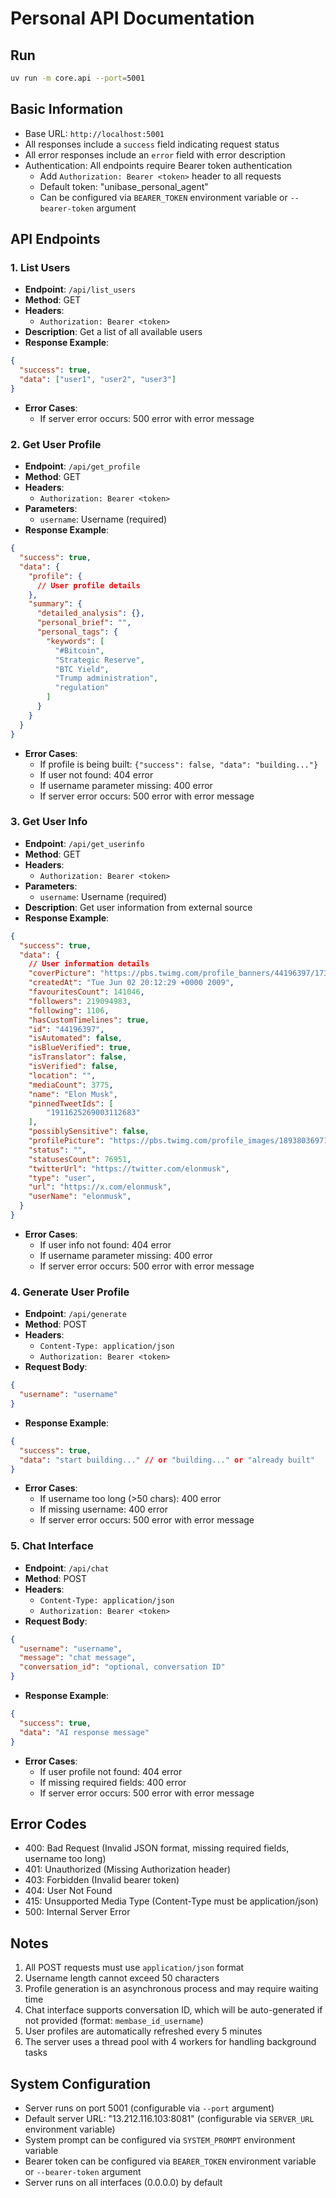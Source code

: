 # Personal API Documentation

## Run

```bash
uv run -m core.api --port=5001
```

## Basic Information

- Base URL: `http://localhost:5001`
- All responses include a `success` field indicating request status
- All error responses include an `error` field with error description
- Authentication: All endpoints require Bearer token authentication
  - Add `Authorization: Bearer <token>` header to all requests
  - Default token: "unibase_personal_agent"
  - Can be configured via `BEARER_TOKEN` environment variable or `--bearer-token` argument

## API Endpoints

### 1. List Users

- **Endpoint**: `/api/list_users`
- **Method**: GET
- **Headers**: 
  - `Authorization: Bearer <token>`
- **Description**: Get a list of all available users
- **Response Example**:

```json
{
  "success": true,
  "data": ["user1", "user2", "user3"]
}
```

- **Error Cases**:
  - If server error occurs: 500 error with error message

### 2. Get User Profile

- **Endpoint**: `/api/get_profile`
- **Method**: GET
- **Headers**: 
  - `Authorization: Bearer <token>`
- **Parameters**:
  - `username`: Username (required)
- **Response Example**:

```json
{
  "success": true,
  "data": {
    "profile": {
      // User profile details
    },
    "summary": {
      "detailed_analysis": {},
      "personal_brief": "",
      "personal_tags": {
        "keywords": [
          "#Bitcoin",
          "Strategic Reserve",
          "BTC Yield",
          "Trump administration",
          "regulation"
        ]
      }
    }
  }
}
```

- **Error Cases**:
  - If profile is being built: `{"success": false, "data": "building..."}`
  - If user not found: 404 error
  - If username parameter missing: 400 error
  - If server error occurs: 500 error with error message

### 3. Get User Info

- **Endpoint**: `/api/get_userinfo`
- **Method**: GET
- **Headers**: 
  - `Authorization: Bearer <token>`
- **Parameters**:
  - `username`: Username (required)
- **Description**: Get user information from external source
- **Response Example**:

```json
{
  "success": true,
  "data": {
    // User information details
    "coverPicture": "https://pbs.twimg.com/profile_banners/44196397/1739948056",
    "createdAt": "Tue Jun 02 20:12:29 +0000 2009",
    "favouritesCount": 141046,
    "followers": 219094983,
    "following": 1106,
    "hasCustomTimelines": true,
    "id": "44196397",
    "isAutomated": false,
    "isBlueVerified": true,
    "isTranslator": false,
    "isVerified": false,
    "location": "",
    "mediaCount": 3775,
    "name": "Elon Musk",
    "pinnedTweetIds": [
        "1911625269003112683"
    ],
    "possiblySensitive": false,
    "profilePicture": "https://pbs.twimg.com/profile_images/1893803697185910784/Na5lOWi5_normal.jpg",
    "status": "",
    "statusesCount": 76951,
    "twitterUrl": "https://twitter.com/elonmusk",
    "type": "user",
    "url": "https://x.com/elonmusk",
    "userName": "elonmusk",
  }
}
```

- **Error Cases**:
  - If user info not found: 404 error
  - If username parameter missing: 400 error
  - If server error occurs: 500 error with error message

### 4. Generate User Profile

- **Endpoint**: `/api/generate`
- **Method**: POST
- **Headers**: 
  - `Content-Type: application/json`
  - `Authorization: Bearer <token>`
- **Request Body**:

```json
{
  "username": "username"
}
```

- **Response Example**:

```json
{
  "success": true,
  "data": "start building..." // or "building..." or "already built"
}
```

- **Error Cases**:
  - If username too long (>50 chars): 400 error
  - If missing username: 400 error
  - If server error occurs: 500 error with error message

### 5. Chat Interface

- **Endpoint**: `/api/chat`
- **Method**: POST
- **Headers**: 
  - `Content-Type: application/json`
  - `Authorization: Bearer <token>`
- **Request Body**:

```json
{
  "username": "username",
  "message": "chat message",
  "conversation_id": "optional, conversation ID"
}
```

- **Response Example**:

```json
{
  "success": true,
  "data": "AI response message"
}
```

- **Error Cases**:
  - If user profile not found: 404 error
  - If missing required fields: 400 error
  - If server error occurs: 500 error with error message

## Error Codes

- 400: Bad Request (Invalid JSON format, missing required fields, username too long)
- 401: Unauthorized (Missing Authorization header)
- 403: Forbidden (Invalid bearer token)
- 404: User Not Found
- 415: Unsupported Media Type (Content-Type must be application/json)
- 500: Internal Server Error

## Notes

1. All POST requests must use `application/json` format
2. Username length cannot exceed 50 characters
3. Profile generation is an asynchronous process and may require waiting time
4. Chat interface supports conversation ID, which will be auto-generated if not provided (format: `membase_id_username`)
5. User profiles are automatically refreshed every 5 minutes
6. The server uses a thread pool with 4 workers for handling background tasks

## System Configuration

- Server runs on port 5001 (configurable via `--port` argument)
- Default server URL: "13.212.116.103:8081" (configurable via `SERVER_URL` environment variable)
- System prompt can be configured via `SYSTEM_PROMPT` environment variable
- Bearer token can be configured via `BEARER_TOKEN` environment variable or `--bearer-token` argument
- Server runs on all interfaces (0.0.0.0) by default
